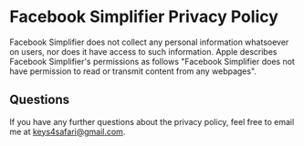 # Facebook Simplifier Privacy Policy

Facebook Simplifier does not collect any personal information whatsoever on users, nor does it have access to such information. Apple describes Facebook Simplifier's permissions as follows "Facebook Simplifier does not have permission to read or transmit content from any webpages".

## Questions

If you have any further questions about the privacy policy, feel free to email me at keys4safari@gmail.com.
